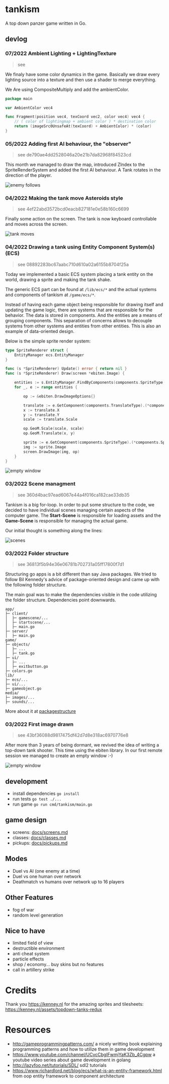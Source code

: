 # tankism

A top down panzer game written in Go.


## devlog

### 07/2022 Ambient Lighting + LightingTexture

> see 

We finaly have some color dynamics in the game. Basically we draw every lighting source into a texture
and then use a shader to merge everything. 

We Are using CompositeMultiply and add the ambientColor.

```go
package main

var AmbientColor vec4

func Fragment(position vec4, texCoord vec2, color vec4) vec4 {
	// ( color of lightingmap + ambient color ) * destination color
	return (imageSrc0UnsafeAt(texCoord) + AmbientColor) * (color)
}
```


### 05/2022 Adding first AI behaviour, the "observer"

> see de790ae4dd2528046a20e21b7da82968f84523cd

This month we managed to draw the map, introduced ZIndex to the SpriteRenderSystem and added
the first AI behaviour. A Tank rotates in the direction of the player.

![enemy follows](https://raw.githubusercontent.com/co0p/tankism/master/docs/tank_follow.gif) 


### 04/2022 Making the tank move Asteroids style

> see 4ef22abd3572bcd0eacb827181e0e58b160c6699

Finally some action on the screen. The tank is now keyboard controllable and moves across the screen.

![tank moves](https://raw.githubusercontent.com/co0p/tankism/master/docs/tank_move.gif) 


### 04/2022 Drawing a tank using Entity Component System(s) (ECS)

> see 08892283bc67aabc710d610a02a6155b8704f25a

Today we implemented a basic ECS system placing a tank entity on the world, drawing a sprite and making the tank shake. 

The generic ECS part can be found at ```/lib/ecs/*``` and the actual systems and components of tankism at ```/game/ecs/*```.

Instead of having each game object being responsible for drawing itself and updating the game logic, there are systems that are responsible for the behavior. The data is stored in components. And the entities are a means of grouping components. This separation of concerns allows to decouple systems from other systems and entities from other entities. This is also an example of data-oriented design. 

Below is the simple sprite render system:
```go
type SpriteRenderer struct {
	EntityManager ecs.EntityManager
}

func (s *SpriteRenderer) Update() error { return nil }
func (s *SpriteRenderer) Draw(screen *ebiten.Image) {

	entities := s.EntityManager.FindByComponents(components.SpriteType, components.TranslateType)
	for _, e := range entities {

		op := &ebiten.DrawImageOptions{}

		translate := e.GetComponent(components.TranslateType).(*components.Translate)
		x := translate.X
		y := translate.Y
		scale := translate.Scale

		op.GeoM.Scale(scale, scale)
		op.GeoM.Translate(x, y)

		sprite := e.GetComponent(components.SpriteType).(*components.Sprite)
		img := sprite.Image
		screen.DrawImage(img, op)
	}
}
```

![empty window](https://raw.githubusercontent.com/co0p/tankism/master/docs/ecs.gif) 


### 03/2022 Scene managment

> see 360d4bac97ead6067e44a4f016ca182cae33db35

Tankism is a big for-loop. In order to put some structure to the code, we decided to have individual scenes managing 
certain aspects of the computer game. The **Start-Scene** is responsible for loading assets and the **Game-Scene** is responsible
for managing the actual game.  

Our initial thought is something along the lines:

![scenes](https://user-images.githubusercontent.com/3327413/156920274-1e68ee0d-8453-43d9-86fe-5ba9b362e932.png) 


### 03/2022 Folder structure

> see 36813f5b94e36e06781b702731a05ff17800f7d1 

Structuring go apps is a bit different than say Java packages. We tried to follow Bil Kennedy's advice of 
package-oriented design and came up with the following folder structure.

The main goal was to make the dependencies visible in the code utilizing the folder structure. Dependencies point downwards.

```
app/
├─ client/
│  ├─ gamescene/...
│  ├─ startscene/...
│  ├─ main.go
├─ server/
│  ├─ main.go
game/
├─ objects/
│  ├─ ...
│  ├─ tank.go
├─ ui/
│  ├─ ...
│  ├─ exitbutton.go
├─ colors.go
lib/
├─ ecs/...
├─ ui/...
├─ gameobject.go
media/
├─ images/...
├─ sounds/...
```

More about it at [packagestructure](https://raw.githubusercontent.com/co0p/tankism/master/docs/packagestructure.md) 


### 03/2022 First image drawn

> see 43bf36088d9817475df42d7d8e318ac6970776e8

After more than 3 years of being dormant, we revived the idea of writing a top-down tank shooter. This time
using the ebiten library. In our first remote session we managed to create an empty window :-) 

![empty window](https://raw.githubusercontent.com/co0p/tankism/master/docs/emptywindow.png) 

## development

 * install dependencies ```go install```
 * run tests ```go test ./...```
 * run game ```go run cmd/tankism/main.go```
 
## game design

 * screens: [docs/screens.md](docs/screens.md)
 * classes: [docs/classes.md](docs/classes.md)
 * pickups: [docs/pickups.md](docs/pickups.md)


## Modes
 
 * Duel vs AI (one enemy at a time)
 * Duel vs one human over network
 * Deathmatch vs humans over network up to 16 players


## Other Features

* fog of war
* random level generation

  
## Nice to have
 
 * limited field of view
 * destructible environment 
 * anti cheat system
 * particle effects
 * shop / economy... buy skins but no features
 * call in artillery strike


# Credits

Thank you https://kenney.nl for the amazing sprites and tilesheets: https://kenney.nl/assets/topdown-tanks-redux


# Resources

 * http://gameprogrammingpatterns.com/ a nicely writting book explaining programming patterns and how to utilize them in game development
 * https://www.youtube.com/channel/UCvcCbgIFwmjYaK3Zb_4Cgpw a youtube video series about game development in golang
 * http://lazyfoo.net/tutorials/SDL/ sdl2 tutorials
 * https://www.richardlord.net/blog/ecs/what-is-an-entity-framework.html from oop entity framework to component architecture
